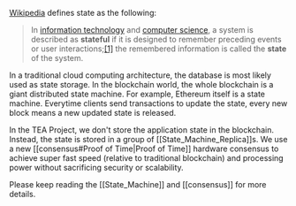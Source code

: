 [Wikipedia](https://en.wikipedia.org/wiki/State_(computer_science)) defines state as the following: 
> In [information technology](https://en.wikipedia.org/wiki/Information_technology "Information technology") and [computer science](https://en.wikipedia.org/wiki/Computer_science "Computer science"), a system is described as **stateful** if it is designed to remember preceding events or user interactions;[[1]](https://en.wikipedia.org/wiki/State_(computer_science)#cite_note-1) the remembered information is called the **state** of the system.
> 

In a traditional cloud computing architecture, the database is most likely used as state storage. In the blockchain world, the whole blockchain is a giant distributed state machine. For example, Ethereum itself is a state machine. Everytime clients send transactions to update the state, every new block means a new updated state is released. 

In the TEA Project, we don't store the application state in the blockchain. Instead, the state is stored in a group of [[State_Machine_Replica]]s. We use a new [[consensus#Proof of Time|Proof of Time]] hardware consensus to achieve super fast speed (relative to traditional blockchain) and processing power without sacrificing security or scalability.  

Please keep reading the [[State_Machine]] and [[consensus]] for more details.
